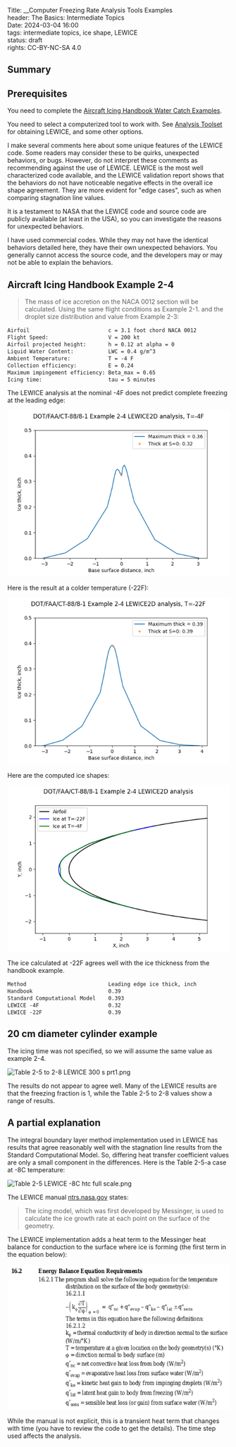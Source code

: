 Title: __Computer Freezing Rate Analysis Tools Examples    
header: The Basics: Intermediate Topics  
Date: 2024-03-04 16:00  
tags: intermediate topics, ice shape, LEWICE   
status: draft  
rights: CC-BY-NC-SA 4.0  

## Summary  

## Prerequisites  

You need to complete the [Aircraft Icing Handbook Water Catch Examples]({filename}intermediate_water_catch_examples.md).  

You need to select a computerized tool to work with. 
See [Analysis Toolset]({filename}intermediate_toolset.md) 
for obtaining LEWICE, and some other options.  

I make several comments here about some unique features of the LEWICE code. 
Some readers may consider these to be quirks, unexpected behaviors, or bugs. 
However, do not interpret these comments as recommending against the use of LEWICE. 
LEWICE is the most well characterized code available, 
and the LEWICE validation report shows that the behaviors do not have noticeable 
negative effects in the overall ice shape agreement. 
They are more evident for "edge cases", such as when comparing stagnation line values. 

It is a testament to NASA that the LEWICE code and source code are publicly available
(at least in the USA), so you can investigate the reasons for unexpected behaviors.  

I have used commercial codes. 
While they may not have the identical behaviors detailed here, 
they have their own unexpected behaviors. 
You generally cannot access the source code, 
and the developers may or may not be able to explain the behaviors.  

## Aircraft Icing Handbook Example 2-4  

>The mass of ice accretion on the NACA 0012 section will be calculated. Using the same flight
conditions as Example 2-1. and the droplet size distribution and value from Example 2-3:  

```text
Airfoil                         c = 3.1 foot chord NACA 0012  
Flight Speed:                   V = 200 kt  
Airfoil projected height:       h = 0.12 at alpha = 0  
Liquid Water Content:           LWC = 0.4 g/m^3
Ambient Temperature:            T = -4 F
Collection efficiency:          E = 0.24  
Maximum impingement efficiency: Beta_max = 0.65  
Icing time:                     tau = 5 minutes  
``` 

The LEWICE analysis at the nominal -4F does not predict complete freezing 
at the leading edge:  

![lewice2d_example2_2_thick_tf_-4.png](..%2Fimages%2Fbasics%2Flewice2d_example2_2_thick_tf_-4.png)

Here is the result at a colder temperature (-22F):  

![lewice2d_example2_2_thick_tf_m22.png](..%2Fimages%2Fbasics%2Flewice2d_example2_2_thick_tf_m22.png)  

Here are the computed ice shapes:

![lewice2d_example2_2_ice_tf_m25.png](..%2Fimages%2Fbasics%2Flewice2d_example2_2_ice_tf_m25.png)  

The ice calculated at -22F agrees well with the ice thickness from the handbook example.  

```text
Method                          Leading edge ice thick, inch
Handbook                        0.39
Standard Computational Model    0.393
LEWICE -4F                      0.32
LEWICE -22F                     0.39
```

## 20 cm diameter cylinder example  

The icing time was not specified, 
so we will assume the same value as example 2-4.  

![Table 2-5 to 2-8 LEWICE 300 s prt1.png](..%2F..%2Ficinganalysis%2Flewice%2Fhandbook_20cm_cylinder%2FTable%202-5%20to%202-8%20LEWICE%20300%20s%20prt1.png)  

The results do not appear to agree well. 
Many of the LEWICE results are that the freezing fraction is 1, 
while the Table 2-5 to 2-8 values show a range of results.  

## A partial explanation  

The integral boundary layer method implementation used in LEWICE has results that agree reasonably well 
with the stagnation line results from the Standard Computational Model. 
So, differing heat transfer coefficient values are only a small component in the differences. 
Here is the Table 2-5-a case at -8C temperature:  

![Table 2-5 LEWICE -8C htc full scale.png](..%2F..%2Ficinganalysis%2Flewice%2Fhandbook_20cm_cylinder%2FTable%202-5%20LEWICE%20-8C%20htc%20full%20scale.png)  

The LEWICE manual [ntrs.nasa.gov](https://ntrs.nasa.gov/citations/20080048307) states:  

>The icing model, which was first developed by Messinger, is used to calculate the ice growth rate at each point on the surface of the geometry.  

The LEWICE implementation adds a heat term to the Messinger heat balance for conduction to the surface where ice is forming
(the first term in the equation below):  

![16_2_1 energy balance.png](..%2Fimages%2FLEWICE%20manual%2F16_2_1%20energy%20balance.png)  

While the manual is not explicit, this is a transient heat term that changes with time
(you have to review the code to get the details). 
The time step used affects the analysis. 




